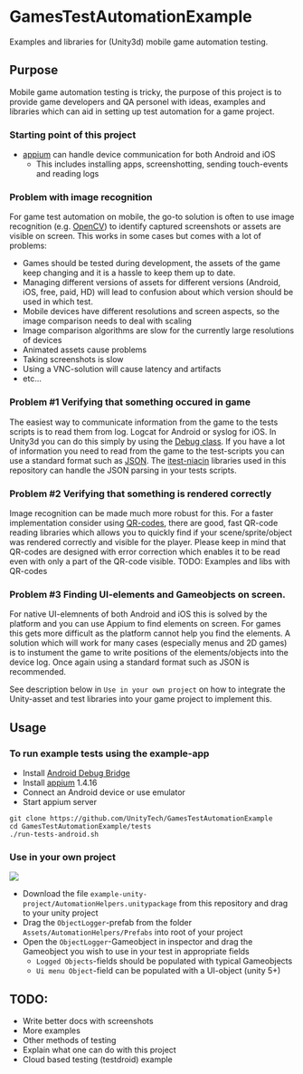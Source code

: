 # GamesTestAutomationExample
Examples and libraries for (Unity3d) mobile game automation testing.

## Purpose
Mobile game automation testing is tricky, the purpose of this project is to provide game developers and QA personel with ideas, examples and libraries which can aid in setting up test automation for a game project.

### Starting point of this project
- [appium](http://appium.io/) can handle device communication for both Android and iOS
  - This includes installing apps, screenshotting, sending touch-events and reading logs

### Problem with image recognition
For game test automation on mobile, the go-to solution is often to use image recognition (e.g. [OpenCV](http://opencv.org/)) to identify captured screenshots or assets are visible on screen. This works in some cases but comes with a lot of problems:
- Games should be tested during development, the assets of the game keep changing and it is a hassle to keep them up to date.
- Managing different versions of assets for different versions (Android, iOS, free, paid, HD) will lead to confusion about which version should be used in which test.
- Mobile devices have different resolutions and screen aspects, so the image comparison needs to deal with scaling
- Image comparison algorithms are slow for the currently large resolutions of devices
- Animated assets cause problems
- Taking screenshots is slow
- Using a VNC-solution will cause latency and artifacts
- etc...

### Problem #1 Verifying that something occured in game
The easiest way to communicate information from the game to the tests scripts is to read them from log. Logcat for Android or syslog for iOS. In Unity3d you can do this simply by using the [Debug class](http://docs.unity3d.com/ScriptReference/Debug.Log.html). If you have a lot of information you need to read from the game to the test-scripts you can use a standard format such as [JSON](https://en.wikipedia.org/wiki/JSON). The [itest-niacin](github.com/Applifier/itest-niacin) libraries used in this repository can handle the JSON parsing in your tests scripts.

### Problem #2 Verifying that something is rendered correctly
Image recognition can be made much more robust for this. For a faster implementation consider using [QR-codes](https://en.wikipedia.org/wiki/QR_code), there are good, fast QR-code reading libraries which allows you to quickly find if your scene/sprite/object was rendered correctly and visible for the player. Please keep in mind that QR-codes are designed with error correction which enables it to be read even with only a part of the QR-code visible.
TODO: Examples and libs with QR-codes

### Problem #3 Finding UI-elements and Gameobjects on screen.
For native UI-elemnents of both Android and iOS this is solved by the platform and you can use Appium to find elements on screen. For games this gets more difficult as the platform cannot help you find the elements. 
A solution which will work for many cases (especially menus and 2D games) is to instument the game to write positions of the elements/objects into the device log. Once again using a standard format such as JSON is recommended. 

See description below in `Use in your own project` on how to integrate the Unity-asset and test libraries into your game project to implement this.

## Usage
### To run example tests using the example-app
- Install [Android Debug Bridge](http://developer.android.com/tools/help/adb.html)
- Install [appium](http://appium.io/) 1.4.16
- Connect an Android device or use emulator
- Start appium server

```
git clone https://github.com/UnityTech/GamesTestAutomationExample
cd GamesTestAutomationExample/tests
./run-tests-android.sh
```

### Use in your own project
![](http://i.imgur.com/Cbos0J9.gif)
- Download the file `example-unity-project/AutomationHelpers.unitypackage` from this repository and drag to your unity project
- Drag the `ObjectLogger`-prefab from the folder `Assets/AutomationHelpers/Prefabs` into root of your project
- Open the `ObjectLogger`-Gameobject in inspector and drag the Gameobject you wish to use in your test in appropriate fields
  - `Logged Objects`-fields should be populated with typical Gameobjects
  - `Ui menu Object`-field can be populated with a UI-object (unity 5+)

## TODO: 
- Write better docs with screenshots
- More examples
- Other methods of testing
- Explain what one can do with this project
- Cloud based testing (testdroid) example
